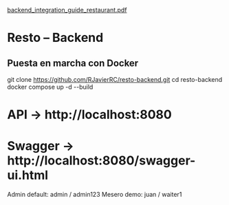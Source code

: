 [backend_integration_guide_restaurant.pdf](https://github.com/user-attachments/files/20575293/backend_integration_guide_restaurant.pdf)
# Resto – Backend

## Puesta en marcha con Docker

git clone https://github.com/RJavierRC/resto-backend.git
cd resto-backend
docker compose up -d --build
# API → http://localhost:8080
# Swagger → http://localhost:8080/swagger-ui.html

Admin default: admin / admin123
Mesero demo: juan / waiter1


```bash

